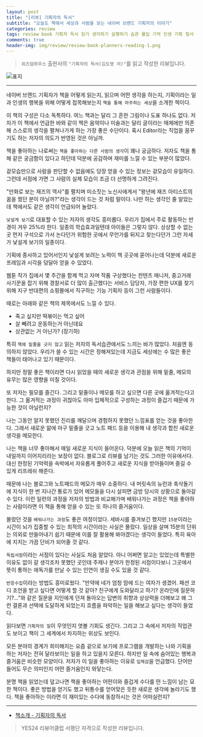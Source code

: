 ```yaml
---  
layout: post  
title: "[리뷰] 기획자의 독서"  
subtitle: "오늘도 책에서 세상과 사람을 읽는 네이버 브랜드 기획자의 이야기"  
categories: review 
tags: review book 기획자 독서 읽기 생각하기 실행하기 습관 몰입 기억 인생 기획 필사 수집          
comments: true  
header-img: img/review/review-book-planners-reading-1.png
---  
```

  
> `위즈덤하우스` 출판사의 `"기획자의 독서(김도영 저)"`를 읽고 작성한 리뷰입니다.  

![표지](https://telegeam.github.io/assets/img/review/review-book-planners-reading-1.png)  

---

네이버 브랜드 기획자가 책을 어떻게 읽는지, 읽으며 어떤 생각을 하는지, 기획이라는 일과 인생의 행복을 위해 어떻게 접목해보는지 `책을 통해 마주하는 세상`을 소개한 책이다.

이 책의 구성은 다소 독특하다. 여느 책과는 달리 그 흔한 그림이나 도표 하나도 없다. 저자가 이 책에서 언급한 바와 같이 책은 음악이나 미술과는 달리 글이라는 매체에만 의존해 스스로의 생각을 펼쳐나가게 하는 가장 좋은 수단이다. 혹시 Editor라는 직업을 꿈꾸기도 하는 저자의 의도가 반영된 것은 아닐까.

책을 좋아하는 나로써는 `책을 좋아하는 다른 사람의 생각`이 꽤나 궁금하다. 저자도 책을 통해 같은 궁금함이 있다고 하던데 덕분에 공감하며 재미를 느낄 수 있는 부분이 많았다. 

겉모습만으로 사람을 판단할 수 없음에도 당장 얻을 수 있는 정보는 겉모습이 유일하다. 그런데 서점에 가면 그 사람의 실제 모습이 조금 더 선명하게 그려진다. 

"만화로 보는 재즈의 역사"를 펼치며 미소짓는 노신사에게서 "왕년에 재즈 아티스트의 꿈을 꿨던 분이 아닐까?"라는 생각이 드는 것 처럼 말이다. 나만 하는 생각인 줄 알았는데 책에서도 같은 생각이 언급되어 놀랐다. 

`낯설게 보기`로 대표할 수 있는 저자의 생각도 흥미롭다. 우리가 집에서 주로 활동하는 반경이 겨우 25%라 한다. 일종의 학습효과일텐데 아이들은 그렇지 않다. 상상할 수 없는 곳 먼저 구석으로 가서 논다던가 위험한 곳에서 무언가를 뒤지고 찾는다던가 그런 자세가 낯설게 보기의 일종이다. 

기획에 종사하고 있어서인지 낯설게 보려는 노력이 책 곳곳에 묻어나는데 덕분에 새로운 프레임과 시각을 덩달아 얻을 수 있었다. 

웹툰 작가 집에서 몇 주간을 함께 먹고 자며 작품 구상했다는 컨텐츠 매니저, 중고거래 사기꾼을 잡기 위해 경찰서로 더 많이 출근했다는 서비스 담당자, 가장 편한 UX를 찾기위해 지구 반대편의 쇼핑몰에서 직구하는 기능 기획자 등이 그런 사람들이다. 

때로는 아래와 같은 책의 제목에서도 느낄 수 있다. 
* 죽고 싶지만 떡볶이는 먹고 싶어
* 살 빼려고 운동하는거 아닌데요
* 상관없는 거 아닌가? (장기하)

특히 `책에 밑줄을 긋지 않고` 읽는 저자의 독서습관에서도 느끼는 바가 많았다. 처음엔 동의하지 않았다. 우리가 쓸 수 있는 시간은 정해져있는데 지금도 세상에는 수 많은 좋은 책들이 태어나고 있기 때문이다. 

하지만 정말 좋은 책이라면 다시 읽었을 때의 새로운 생각과 관점을 위해 밑줄, 메모의 유무는 많은 영향을 미칠 것이다.

또 저자는 필모를 즐긴다. 그리고 밑줄이나 메모를 하고 싶으면 다른 곳에 옮겨적는다고 한다. 그 옮겨적는 과정이 귀찮아도 아마 입체적으로 구성하는 과정이 즐겁기 때문에 가능한 것이 아닐런지? 

나는 그동안 알지 못했던 진리를 깨달으며 경험하지 못했던 느낌표를 얻는 것을 좋아한다. 그래서 새로운 앎에 마구 밑줄을 긋고 노트 패드 등을 이용해 내 생각과 합친 새로운 생각을 메모한다. 

나는 책을 너무 좋아해서 매일 새로운 지식이 들어온다. 덕분에 오늘 읽은 책의 기억이 내일까지 이어지리라는 보장이 없다. 블로그로 리뷰를 남기는 것도 그러한 이유에서다. 대신 한정된 기억력을 속박에서 자유롭게 풀어주고 새로운 지식을 받아들이며 즐길 수 있게 리프레쉬 해준다. 

때문에 나는 블로그와 노트패드의 메모가 매우 소중하다. 내 머릿속의 뉴런과 축삭돌기에 지식이 한 번 지나간 통로가 있어 메모들을 다시 살피면 금방 당시의 상황으로 돌아갈 수 있다. 이런 일련의 과정을 저자의 방법과 비교해가며 배워나가는 과정은 책을 좋아하는 사람이라면 이 책을 통해 얻을 수 있는 또 하나의 즐거움이다.

몰랐던 것을 `배워나가는 과정`도 좋은 여정이었다. 세바시를 즐겨보긴 했지만 `15분`이라는 시간이 뇌가 집중할 수 있는 최적의 시간이라는 사실은 몰랐다. 일상을 살며 15분의 단위는 의외로 만들어내기 쉽기 때문에 이를 잘 활용해 봐야겠다는 생각이 들었다. 특히 육아에 지치는 가끔 단비가 되어줄 것 같다.

`독립서점`이라는 서점이 있다는 사실도 처음 알았다. 아니 어쩌면 알고는 있었는데 특별한 이유도 없이 갈 생각조차 못했던 곳인데 주제나 분야가 한정된 서점이다보니 그곳에서 뜻이 통하는 애독가를 만날 수 있는 인연이 생길 수도 있을 것 같다. 

`반응수집`이라는 방법도 흥미로웠다. "만약에 네가 엄청 맘에 드는 여자가 생겼어. 패션 코디 조언을 받고 싶다면 어떻게 할 것 같아? 친구에게 도와달라고 하기? 온라인에 질문하기?..."와 같은 질문을 지인에게 던져 돌아오는 답변의 취향과 상상력을 더해보고 왜 그런 결론과 선택에 도달하게 되었는지 흐름을 파악하는 일을 해보고 싶다는 생각이 들었다.

읽다보면 `기획자의 일`이 무엇인지 엿볼 기회도 생긴다. 그리고 그 속에서 저자의 직업관도 보이고 책이 그 세계에서 차지하는 위상도 보인다. 

모든 분야의 경계가 희미해지는 요즘 겉으로 보기에 프로그램을 개발하는 나와 기획을 하는 저자는 전혀 달라보이는 일을 하고 있을지 모른다. 하지만 일 속에 숨어있는 행복과 즐거움은 비슷한 모양이다. 저자가 이 일을 좋아하는 이유로 `입체감`을 언급했다. 단어만 들어도 무슨 의미인지 어떤 즐거움인지 와닿는다.

분명 책을 읽었는데 덮고나면 책을 좋아하는 어떤이와 즐겁게 수다를 떤 느낌이 남는 묘한 책이다. 좋은 방법을 얻기도 했고 뒤통수를 얻어맞은 듯한 새로운 생각에 놀라기도 했다. 책을 좋아하는 이라면 이 재미있는 수다에 동참하시는 것은 어떠실런지?

---

* [책소개 - 기획자의 독서](http://www.yes24.com/Product/Goods/102701335)

> YES24 리뷰어클럽 서평단 자격으로 작성한 리뷰입니다.



